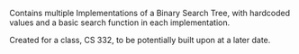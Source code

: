 Contains multiple Implementations of a Binary Search Tree, with hardcoded values and a basic search function in each implementation.

Created for a class, CS 332, to be potentially built upon at a later date.
